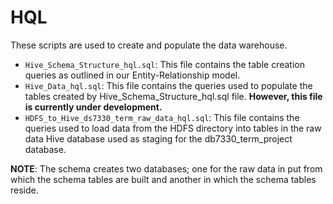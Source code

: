 # HQL

These scripts are used to create and populate the data warehouse.

* `Hive_Schema_Structure_hql.sql`: This file contains the table creation queries as outlined in our Entity-Relationship model.
* `Hive_Data_hql.sql`: This file contains the queries used to populate the tables created by Hive_Schema_Structure_hql.sql file. **However, this file is currently under development.**
* `HDFS_to_Hive_ds7330_term_raw_data_hql.sql`: This file contains the queries used to load data from the HDFS directory into tables in the raw data Hive database used as staging for the db7330_term_project database.

**NOTE**: The schema creates two databases; one for the raw data in put from which the schema tables are built and another in which the schema tables reside.
